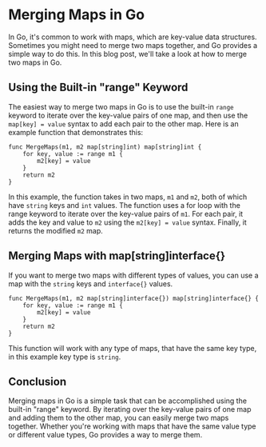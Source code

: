 # Merging Maps in Go
In Go, it's common to work with maps, which are key-value data structures. Sometimes you might need to merge two maps together, and Go provides a simple way to do this. In this blog post, we'll take a look at how to merge two maps in Go.

## Using the Built-in "range" Keyword
The easiest way to merge two maps in Go is to use the built-in ```range``` keyword to iterate over the key-value pairs of one map, and then use the ```map[key] = value``` syntax to add each pair to the other map. Here is an example function that demonstrates this:

```
func MergeMaps(m1, m2 map[string]int) map[string]int {
    for key, value := range m1 {
        m2[key] = value
    }
    return m2
}
```
In this example, the function takes in two maps, ```m1``` and ```m2```, both of which have ```string``` keys and ```int``` values. The function uses a for loop with the range keyword to iterate over the key-value pairs of ```m1```. For each pair, it adds the key and value to ```m2``` using the ```m2[key] = value``` syntax. Finally, it returns the modified ```m2``` map.

## Merging Maps with map[string]interface{}
If you want to merge two maps with different types of values, you can use a map with the ```string``` keys and ```interface{}``` values.

```
func MergeMaps(m1, m2 map[string]interface{}) map[string]interface{} {
    for key, value := range m1 {
        m2[key] = value
    }
    return m2
}
```
This function will work with any type of maps, that have the same key type, in this example key type is ```string```.


## Conclusion
Merging maps in Go is a simple task that can be accomplished using the built-in "range" keyword. By iterating over the key-value pairs of one map and adding them to the other map, you can easily merge two maps together. Whether you're working with maps that have the same value type or different value types, Go provides a way to merge them.
